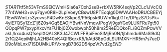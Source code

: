 $START$Itf5h53VFmS9ElCWmHSIa6a7Cxh2seB+rbXW5RK4sqVp2CLc1JVcCQ77r4WeH3+xvp7qyv0R8H2LpiVoeyCBswU8PTEcqlg0DWVAAHoDRUCBEEYjl1EwNWmLrs3yovvsP4DwKnESkpcS/P56psk6UWm1kgLGTe/DPgzS7DsPk+4ylE7QSy1ZcZ1j6Z0s4Gq5EAOjYBwtNnVmqvJPogVj9gsYGx9LUKFRu7gt50QOpqPW7pxypXxcvYsFU1bj02Xwobwph50h8m25ReEDQkoFL/8QZmPcwVVakL/kxo4usQfsepIXQALSK3J4ZCWLFFBpiFeoSIMjRn0N/tjbhmdu6MaSl9dQ2r1Cj24epiMjhLA2HB40oK4QIfBqrxK5/kAtd88pGdLSUfMXN+HR5m7s7ucDD9oMbLnxl71SDUMkUP/VxmgB7B62D54pzVt7vd2g$END$